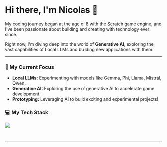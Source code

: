 # Hi there, I'm Nicolas 👋

My coding journey began at the age of 8 with the Scratch game engine, and I've been passionate about building and creating with technology ever since.

Right now, I'm diving deep into the world of **Generative AI**, exploring the vast capabilities of Local LLMs and building new applications with them.
<br>

---

### 🚀 My Current Focus

* **Local LLMs:** Experimenting with models like Gemma, Phi, Llama, Mistral, Qwen.
* **Generative AI:** Exploring the use of generative AI to accelerate game development.
* **Prototyping:** Leveraging AI to build exciting and experimental projects!

### 💻 My Tech Stack

![](https://github-readme-stats.vercel.app/api/top-langs/?username=23nicolaso&theme=dark&hide_border=false&include_all_commits=false&count_private=false&layout=compact)

<br>

---
